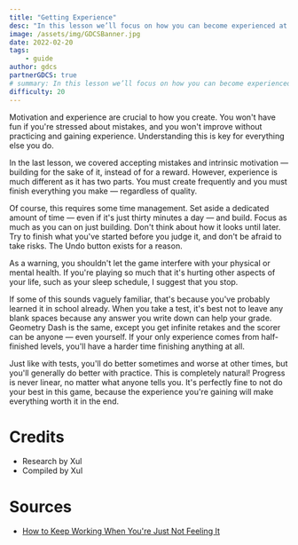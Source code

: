 ```yaml
---
title: "Getting Experience"
desc: "In this lesson we’ll focus on how you can become experienced at creating."
image: /assets/img/GDCSBanner.jpg
date: 2022-02-20
tags:
    - guide
author: gdcs
partnerGDCS: true
# summary: In this lesson we’ll focus on how you can become experienced at creating.
difficulty: 20
---
```


Motivation and experience are crucial to how you create. You won't have fun if you're stressed about mistakes, and you won't improve without practicing and gaining experience. Understanding this is key for everything else you do.

In the last lesson, we covered accepting mistakes and intrinsic motivation — building for the sake of it, instead of for a reward. However, experience is much different as it has two parts. You must create frequently and you must finish everything you make — regardless of quality.

Of course, this requires some time management. Set aside a dedicated amount of time — even if it's just thirty minutes a day — and build. Focus as much as you can on just building. Don't think about how it looks until later. Try to finish what you've started before you judge it, and don't be afraid to take risks. The Undo button exists for a reason.

As a warning, you shouldn't let the game interfere with your physical or mental health. If you're playing so much that it's hurting other aspects of your life, such as your sleep schedule, I suggest that you stop.
 
 
If some of this sounds vaguely familiar, that's because you've probably learned it in school already. When you take a test, it's best not to leave any blank spaces because any answer you write down can help your grade. Geometry Dash is the same, except you get infinite retakes and the scorer can be anyone — even yourself. If your only experience comes from half-finished levels, you'll have a harder time finishing anything at all.

Just like with tests, you'll do better sometimes and worse at other times, but you'll generally do better with practice. This is completely natural! Progress is never linear, no matter what anyone tells you. It's perfectly fine to not do your best in this game, because the experience you're gaining will make everything worth it in the end.

# Credits                                                            

* Research by Xul
* Compiled by Xul

# Sources

* [How to Keep Working When You're Just Not Feeling It](https://hbr.org/2018/11/how-to-keep-working-when-youre-just-not-feeling-it)